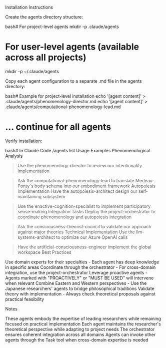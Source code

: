 Installation Instructions

Create the agents directory structure:

bash# For project-level agents
mkdir -p .claude/agents

# For user-level agents (available across all projects)
mkdir -p ~/.claude/agents

Copy each agent configuration to a separate .md file in the agents directory:

bash# Example for project-level installation
echo '[agent content]' > .claude/agents/phenomenology-director.md
echo '[agent content]' > .claude/agents/computational-phenomenology-lead.md
# ... continue for all agents

Verify installation:

bash# In Claude Code
/agents list
Usage Examples
Phenomenological Analysis
> Use the phenomenology-director to review our intentionality implementation

> Ask the computational-phenomenology-lead to translate Merleau-Ponty's body schema into our embodiment framework
Autopoiesis Implementation
> Have the autopoiesis-architect design our self-maintaining subsystem

> Use the enactive-cognition-specialist to implement participatory sense-making
Integration Tasks
> Deploy the project-orchestrator to coordinate phenomenology and autopoiesis integration

> Ask the consciousness-theorist-council to validate our approach against major theories
Technical Implementation
> Use the llm-systems-architect to optimize our Azure OpenAI calls

> Have the artificial-consciousness-engineer implement the global workspace
Best Practices

Use domain experts for their specialties - Each agent has deep knowledge in specific areas
Coordinate through the orchestrator - For cross-domain integration, use the project-orchestrator
Leverage proactive agents - Agents marked with "PROACTIVELY" or "MUST BE USED" will intervene when relevant
Combine Eastern and Western perspectives - Use the Japanese researchers' agents to bridge philosophical traditions
Validate theory with implementation - Always check theoretical proposals against practical feasibility

Notes

These agents embody the expertise of leading researchers while remaining focused on practical implementation
Each agent maintains the researcher's theoretical perspective while adapting to project needs
The orchestrator ensures coherent integration across all domains
Agents can invoke other agents through the Task tool when cross-domain expertise is needed